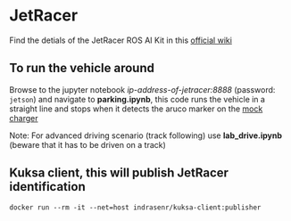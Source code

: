 # JetRacer
Find the detials of the JetRacer ROS AI Kit in this [official wiki](https://www.waveshare.com/wiki/JetRacer_ROS_AI_Kit)

## To run the vehicle around
Browse to the jupyter notebook *ip-address-of-jetracer:8888* (password: `jetson`) and navigate to **parking.ipynb**, this code runs the vehicle in a straight line and stops when it detects the aruco marker on the [mock charger](/mock-charger/infra-settings.md)

Note: For advanced driving scenario (track following) use **lab_drive.ipynb** (beware that it has to be driven on a track)

## Kuksa client, this will publish JetRacer identification
```
docker run --rm -it --net=host indrasenr/kuksa-client:publisher
```